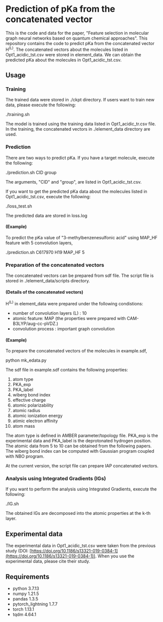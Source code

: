 # Prediction of pKa from the concatenated vector
This is the code and data for the paper, "Feature selection in molecular graph neural networks based on quantum chemical approaches". This repository contains the code to predict pKa from the concatenated vector H<sup>(L)</sup>.
The concatenated vectors about the molecules listed in Opt1_acidic_tst.csv were stored in element_data.
We can obtain the predicted pKa about the molecules in Opt1_acidic_tst.csv.

## Usage

### Training
The trained data were stored in ./ckpt directory. 
If users want to train new data, please execute the following:

   ./training.sh

The model is trained using the training data listed in Opt1_acidic_tr.csv file.
In the training, the concatenated vectors in ./element_data directory are used.

### Prediction

There are two ways to predict pKa. 
If you have a target molecule, execute the following:

   ./prediction.sh CID group

The arguments, "CID" and "group", are listed in Opt1_acidic_tst.csv.

If you want to get the predicted pKa data about the molecules listed in Opt1_acidic_tst.csv, execute the following:

   ./loss_test.sh

The predicted data are stored in loss.log

#### (Example)
To predict the pKa value of "3-methylbenzenesulfonic acid" using MAP_HF feature with 5 convolution layers, 

   ./prediction.sh C617970 H19 MAP_HF 5

### Preparation of the concatenated vectors
The concatenated vectors can be prepared from sdf file.
The script file is stored in ./element_data/scripts directory.

#### (Details of the concatenated vectors)
H<sup>(L)</sup> in element_data were prepared under the following condistions:
   - number of convolution layers (L) : 10
   - atomic feature: MAP (the properties were prepared with CAM-B3LYP/aug-cc-pVDZ.)
   - convolution process : important graph convolution

#### (Example)
To prepare the concatenated vectors of the molecules in example.sdf,

   python mk_edata.py

The sdf file in example.sdf contains the following properties:

 1. atom type
 2. PKA_exp
 3. PKA_label
 4. wiberg bond index
 5. effective charge
 6. atomic polarizability
 7. atomic radius
 8. atomic ionization energy
 9. atimic electron affinity
 10. atom mass

The atom type is defined in AMBER parameter/topology file.
PKA_exp is the experimental data and PKA_label is the deprotonated hydrogen position.
The atomic data from 5 to 10 can be obtained from the following papers.
The wiberg bond index can be computed with Gaussian program coupled with NBO program.

At the current version, the script file can prepare IAP concatenated vectors.

### Analysis using Integrated Gradients (IGs)

If you want to perform the analysis using Integrated Gradients, execute the following:

   ./IG.sh

The obtained IGs are decomposed into the atomic properties at the k-th layer.

## Experimental data 
The experimental data in Opt1_acidic_tst.csv were taken from the previous study (DOI: [https://doi.org/10.1186/s13321-019-0384-1](https://doi.org/10.1186/s13321-019-0384-1)). 
When you use the experimental data, please cite their study. 

## Requirements

* python 3.7.13
* numpy 1.21.5
* pandas 1.3.5
* pytorch_lightning 1.7.7
* torch 1.13.1
* tqdm 4.64.1
